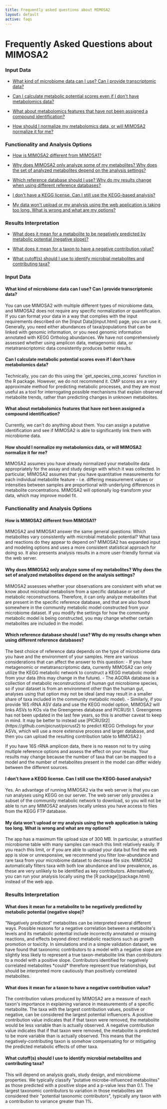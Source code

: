 ```yaml
---
title: Frequently asked questions about MIMOSA2
layout: default
active: faqs
---
```


# Frequently Asked Questions about MIMOSA2

### Input Data

- [What kind of microbiome data can I use? Can I provide transcriptomic data?](faqs.html#transcriptome)

- [Can I calculate metabolic potential scores even if I don't have metabolomics data?](faqs.html#cmpsAlone)

- [What about metabolomics features that have not been assigned a compound identification?](faqs.html#noID)

- [How should I normalize my metabolomics data, or will MIMOSA2 normalize it for me?](faqs.html#normalization)


### Functionality and Analysis Options

- [How is MIMOSA2 different from MIMOSA1?](faqs.html#mimosa1)

- [Why does MIMOSA2 only analyze some of my metabolites? Why does the set of analyzed metabolites depend on the analysis settings?](faqs.html#metabolites)

- [Which reference database should I use? Why do my results change when using different reference databases?](faqs.html#whichReference)

- [I don't have a KEGG license. Can I still use the KEGG-based analysis?](faqs.html#keggLicense)

- [My data won't upload or my analysis using the web application is taking too long. What is wrong and what are my options?](faqs.html#webRuntime)

### Results Interpretation

- [What does it mean for a metabolite to be negatively predicted by metabolic potential (negative slope)?](faqs.html#negatives)

- [What does it mean for a taxon to have a negative contribution value?](faqs.html#negativeTaxa)

- [What cutoff(s) should I use to identify microbial metabolites and contributing taxa?](faqs.html#thresholds)

### Input Data

<h4 id="transcriptome">What kind of microbiome data can I use? Can I provide transcriptomic data?</h4>
You can use MIMOSA2 with multiple different types of microbiome data, and MIMOSA2 does not require any specific normalization or quantification. 
If you can format your data in a way that complies with the input requirements described on the [Input Data](input.html) page, you can use it. Generally, you need 
either abundances of taxa/populations that can be linked with genomic information, or you need genomic information annotated with KEGG Ortholog abundances. We have not 
comprehensively assessed whether using amplicon data, metagenomic data, or metatranscriptomic data consistently produces better results. 

<h4 id="cmpsAlone">Can I calculate metabolic potential scores even if I don't have metabolomics data?</h4>
Technically, you can do this using the `get_species_cmp_scores` function in the R package. However, we do not recommend it. CMP scores are a very approximate method for 
predicting metabolic processes, and they are most useful as a tool for interrogating possible mechanisms that explain observed metabolite trends, rather than
predicting changes in unknown metabolites.

<h4 id="noID">What about metabolomics features that have not been assigned a compound identification?</h4>
Currently, we can't do anything about them. You can assign a putative identification and see if MIMOSA2 is able to significantly link them with microbiome data.

<h4 id="normalization">How should I normalize my metabolomics data, or will MIMOSA2 normalize it for me?</h4>
MIMOSA2 assumes you have already normalized your metabolite data appropriately for the assay and study design with which it was collected. In particular,
MIMOSA2 assumes that you have quantitative measurements for each individual metabolite feature - i.e. differing measurement values or intensities between samples are proportional with underlying differences in metabolite concentrations. MIMOSA2 will optionally log-transform your data, 
which may improve model fit. 

### Functionality and Analysis Options

<h4 id="mimosa1">How is MIMOSA2 different from MIMOSA1?</h4>
MIMOSA2 and MIMOSA1 answer the same general questions: Which metabolites vary consistently with microbial metabolic potential? What taxa and reactions do they appear to depend on?
MIMOSA2 has expanded input and modeling options and uses a more consistent statistical approach for doing so. It also presents analysis results in a more user-friendly format via the web server.

<h4 id="metabolites">Why does MIMOSA2 only analyze some of my metabolites? Why does the set of analyzed metabolites depend on the analysis settings?</h4>
MIMOSA2 assesses whether your observations are consistent with what we know about microbial metabolism from a specific database or set of metabolic reconstructions.
Therefore, it can only analyze metabolites that are present in the specific reference database, and that are also found somewhere in the community metabolic model 
constructed from your microbiome dataset. If you modify the settings for how the community metabolic model is being constructed, you may change whether certain metabolites
are included in the model.

<h4 id="whichReference">Which reference database should I use? Why do my results change when using different reference databases?</h4>
The best choice of reference data depends on the type of microbiome data you have and the environment of your samples. Here are various considerations that can affect the answer to this question: 
- If you have metagenomic or metatranscriptomic data, currently MIMOSA2 can only utilize the KEGG metabolic network to construct a KEGG metabolic model from your data (this may change in the future). 
- The AGORA database is a collection of metabolic reconstructions of human gut microbiome species, so if your dataset is from an environment other than the human gut, analyses using that option may not be ideal (and may result in a smaller share of taxa included in the community metabolic model).
- Similarly, if you provide 16S rRNA ASV data and use the KEGG model option, MIMOSA2 will links ASVs to KOs via the Greengenes database and PICRUSt 1. Greengenes has not been updated in the last few years, so this is another caveat to keep in mind. 
It may be better to instead use [PICRUSt2](https://github.com/picrust/picrust2) to predict KEGG Orthologs for your ASVs,
which will use a more extensive process and larger database, and then you can upload the resulting contribution table to MIMOSA2.)

If you have 16S rRNA amplicon data, there is no reason not to try using multiple reference options and assess the effect on your results. Your results may change because the number of taxa that can be mapped to a model and the 
number of metabolites present in the model can differ widely between the different sources.

<h4 id="keggLicense">I don't have a KEGG license. Can I still use the KEGG-based analysis?</h4>
Yes. An advantage of running MIMOSA2 via the web server is that you can run analyses using KEGG on our server. The web server only provides a subset of the community metabolic network to download, so you
will not be able to run any MIMOSA2 analyses locally unless you have access to files from the KEGG FTP database.

<h4 id="webRuntime">My data won't upload or my analysis using the web application is taking too long. What is wrong and what are my options?</h4>
The app has a maximum file upload size of 300 MB. In particular, a stratified microbiome table with many samples can reach this limit relatively easily. If you reach this limit, or if you are able to upload your data but find the web app is slow or unresponsive, 
we recommend you filter low-abundance and rare taxa from your microbiome dataset to decrease file size. MIMOSA2 automatically filters taxa with both low abundance and low prevalence, as these are very unlikely to be identified as key contributors. Alternatively,
you can run your analysis locally using the [R package](package.html) instead of the web app. 


### Results Interpretation

<h4 id="negatives">What does it mean for a metabolite to be negatively predicted by metabolic potential (negative slope)?</h4>
"Negatively predicted" metabolites can be interpreted several different ways. Possible reasons for a negative correlation between a metabolite's levels and its metabolic potential include incorrectly annotated or missing reactions,
and effects beyond direct metabolic reactions such as growth promotion or toxicity. In simulations and in a simple validation dataset, we have found that taxonomic contributors to a model with a negative slope are 
slightly less likely to represent a true taxon-metabolite link than contributors to a model with a positive slope. Contributors identified for negatively correlated metabolites *could* therefore 
represent true relationships, but should be interpreted more cautiously than positively correlated metabolites. 

<h4 id="negativeTaxa">What does it mean for a taxon to have a negative contribution value?</h4>
The contribution values produced by MIMOSA2 are a measure of each taxon's importance in explaining variance in measurements of a specific metabolite. The taxa with the largest contribution values, positive or negative, can be considered the largest potential influencers. A positive contribution value indicates that if that taxon were removed, the metabolite would be less variable 
than is actually observed. A negative contribution value indicates that if that taxon were removed, the metabolite is predicted to be more variable than is actually observed. This means that the negatively-contributing taxon is somehow compensating for or mitigating the predicted metabolic effects of other taxa.

<h4 id="thresholds">What cutoff(s) should I use to identify microbial metabolites and contributing taxa?</h4>
This will depend on analysis goals, study design, and microbiome properties. We typically classify "putative microbe-influenced metabolites" as those predicted with a positive slope and a p-value less than 0.1. The largest taxonomic contributors to variation in those metabolites are considered their "potential taxonomic contributors", typically any taxon with a contribution to variance greater than 1%.

